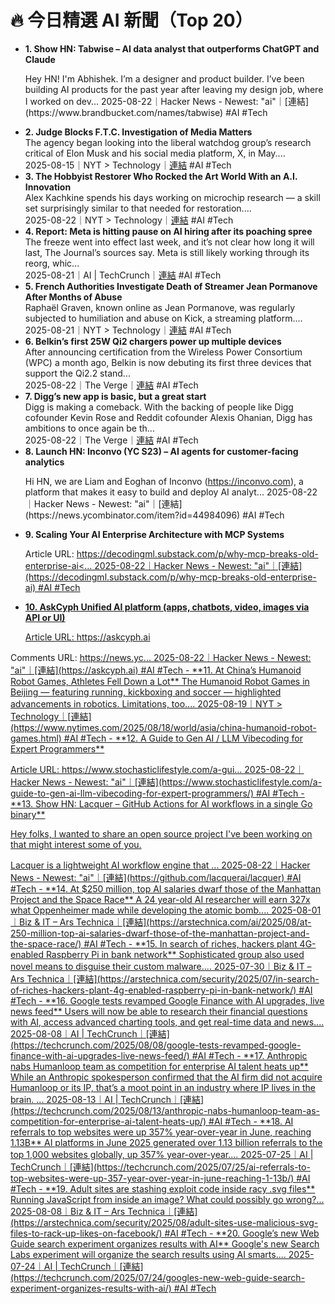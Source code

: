 # 🔥 今日精選 AI 新聞（Top 20）
- **1. Show HN: Tabwise – AI data analyst that outperforms ChatGPT and Claude**  
  <p>Hey HN! I'm Abhishek. I’m a designer and product builder. I’ve been building AI products for the past year after leaving my design job, where I worked on dev...  
  2025-08-22｜Hacker News - Newest: "ai"｜[連結](https://www.brandbucket.com/names/tabwise) #AI #Tech
- **2. Judge Blocks F.T.C. Investigation of Media Matters**  
  The agency began looking into the liberal watchdog group’s research critical of Elon Musk and his social media platform, X, in May....  
  2025-08-15｜NYT > Technology｜[連結](https://www.nytimes.com/2025/08/15/technology/media-matters-ftc-musk-injunction.html) #AI #Tech
- **3. The Hobbyist Restorer Who Rocked the Art World With an A.I. Innovation**  
  Alex Kachkine spends his days working on microchip research — a skill set surprisingly similar to that needed for restoration....  
  2025-08-22｜NYT > Technology｜[連結](https://www.nytimes.com/2025/08/22/world/europe/art-restoration-ai-innovation.html) #AI #Tech
- **4. Report: Meta is hitting pause on AI hiring after its poaching spree**  
  The freeze went into effect last week, and it’s not clear how long it will last, The Journal’s sources say. Meta is still likely working through its reorg, whic...  
  2025-08-21｜AI | TechCrunch｜[連結](https://techcrunch.com/2025/08/21/report-meta-is-hitting-pause-on-ai-hiring-after-its-poaching-spree/) #AI #Tech
- **5. French Authorities Investigate Death of Streamer Jean Pormanove After Months of Abuse**  
  Raphaël Graven, known online as Jean Pormanove, was regularly subjected to humiliation and abuse on Kick, a streaming platform....  
  2025-08-21｜NYT > Technology｜[連結](https://www.nytimes.com/2025/08/21/world/europe/jean-pormanove-dead-streamer-kick-french.html) #AI #Tech
- **6. Belkin’s first 25W Qi2 chargers power up multiple devices**  
  After announcing certification from the Wireless Power Consortium (WPC) a month ago, Belkin is now debuting its first three devices that support the Qi2.2 stand...  
  2025-08-22｜The Verge｜[連結](https://www.theverge.com/news/763659/belkin-qi2-2-25w-wireless-charging-ultracharge-pro) #AI #Tech
- **7. Digg’s new app is basic, but a great start**  
  Digg is making a comeback. With the backing of people like Digg cofounder Kevin Rose and Reddit cofounder Alexis Ohanian, Digg has ambitions to once again be th...  
  2025-08-22｜The Verge｜[連結](https://www.theverge.com/apps/763689/digg-mobile-ios-android-app-relaunch) #AI #Tech
- **8. Launch HN: Inconvo (YC S23) – AI agents for customer-facing analytics**  
  <p>Hi HN, we are Liam and Eoghan of Inconvo (<a href="https://inconvo.com">https://inconvo.com</a>), a platform that makes it easy to build and deploy AI analyt...  
  2025-08-22｜Hacker News - Newest: "ai"｜[連結](https://news.ycombinator.com/item?id=44984096) #AI #Tech
- **9. Scaling Your AI Enterprise Architecture with MCP Systems**  
  <p>Article URL: <a href="https://decodingml.substack.com/p/why-mcp-breaks-old-enterprise-ai">https://decodingml.substack.com/p/why-mcp-breaks-old-enterprise-ai<...  
  2025-08-22｜Hacker News - Newest: "ai"｜[連結](https://decodingml.substack.com/p/why-mcp-breaks-old-enterprise-ai) #AI #Tech
- **10. AskCyph Unified AI platform (apps, chatbots, video, images via API or UI)**  
  <p>Article URL: <a href="https://askcyph.ai">https://askcyph.ai</a></p>
<p>Comments URL: <a href="https://news.ycombinator.com/item?id=44983210">https://news.yc...  
  2025-08-22｜Hacker News - Newest: "ai"｜[連結](https://askcyph.ai) #AI #Tech
- **11. At China’s Humanoid Robot Games, Athletes Fell Down a Lot**  
  The Humanoid Robot Games in Beijing — featuring running, kickboxing and soccer — highlighted advancements in robotics. Limitations, too....  
  2025-08-19｜NYT > Technology｜[連結](https://www.nytimes.com/2025/08/18/world/asia/china-humanoid-robot-games.html) #AI #Tech
- **12. A Guide to Gen AI / LLM Vibecoding for Expert Programmers**  
  <p>Article URL: <a href="https://www.stochasticlifestyle.com/a-guide-to-gen-ai-llm-vibecoding-for-expert-programmers/">https://www.stochasticlifestyle.com/a-gui...  
  2025-08-22｜Hacker News - Newest: "ai"｜[連結](https://www.stochasticlifestyle.com/a-guide-to-gen-ai-llm-vibecoding-for-expert-programmers/) #AI #Tech
- **13. Show HN: Lacquer – GitHub Actions for AI workflows in a single Go binary**  
  <p>Hey folks, I wanted to share an open source project I've been working on that might interest some of you.<p>Lacquer is a lightweight AI workflow engine that ...  
  2025-08-22｜Hacker News - Newest: "ai"｜[連結](https://github.com/lacquerai/lacquer) #AI #Tech
- **14. At $250 million, top AI salaries dwarf those of the Manhattan Project and the Space Race**  
  A 24 year-old AI researcher will earn 327x what Oppenheimer made while developing the atomic bomb....  
  2025-08-01｜Biz & IT – Ars Technica｜[連結](https://arstechnica.com/ai/2025/08/at-250-million-top-ai-salaries-dwarf-those-of-the-manhattan-project-and-the-space-race/) #AI #Tech
- **15. In search of riches, hackers plant 4G-enabled Raspberry Pi in bank network**  
  Sophisticated group also used novel means to disguise their custom malware....  
  2025-07-30｜Biz & IT – Ars Technica｜[連結](https://arstechnica.com/security/2025/07/in-search-of-riches-hackers-plant-4g-enabled-raspberry-pi-in-bank-network/) #AI #Tech
- **16. Google tests revamped Google Finance with AI upgrades, live news feed**  
  Users will now be able to research their financial questions with AI, access advanced charting tools, and get real-time data and news....  
  2025-08-08｜AI | TechCrunch｜[連結](https://techcrunch.com/2025/08/08/google-tests-revamped-google-finance-with-ai-upgrades-live-news-feed/) #AI #Tech
- **17. Anthropic nabs Humanloop team as competition for enterprise AI talent heats up**  
  While an Anthropic spokesperson confirmed that the AI firm did not acquire Humanloop or its IP, that’s a moot point in an industry where IP lives in the brain. ...  
  2025-08-13｜AI | TechCrunch｜[連結](https://techcrunch.com/2025/08/13/anthropic-nabs-humanloop-team-as-competition-for-enterprise-ai-talent-heats-up/) #AI #Tech
- **18. AI referrals to top websites were up 357% year-over-year in June, reaching 1.13B**  
  AI platforms in June 2025 generated over 1.13 billion referrals to the top 1,000 websites globally, up 357% year-over-year....  
  2025-07-25｜AI | TechCrunch｜[連結](https://techcrunch.com/2025/07/25/ai-referrals-to-top-websites-were-up-357-year-over-year-in-june-reaching-1-13b/) #AI #Tech
- **19. Adult sites are stashing exploit code inside racy .svg files**  
  Running JavaScript from inside an image? What could possibly go wrong?...  
  2025-08-08｜Biz & IT – Ars Technica｜[連結](https://arstechnica.com/security/2025/08/adult-sites-use-malicious-svg-files-to-rack-up-likes-on-facebook/) #AI #Tech
- **20. Google’s new Web Guide search experiment organizes results with AI**  
  Google's new Search Labs experiment will organize the search results using AI smarts....  
  2025-07-24｜AI | TechCrunch｜[連結](https://techcrunch.com/2025/07/24/googles-new-web-guide-search-experiment-organizes-results-with-ai/) #AI #Tech
